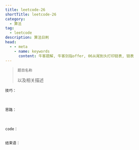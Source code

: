 ```yaml
---
title: leetcode-26
shortTitle: leetcode-26
category:
  - 算法
tag:
  - leetcode
description: 算法日刷
head:
  - - meta
    - name: keywords
      content: 牛客题解, 牛客剑指offer, 06从尾到头打印链表, 链表
---
```


 >`题目名称`
 >
 >以及相关描述

`技巧：`

​	

`思路：`

​	

`code：`

```java

```

`结束语：`

​	